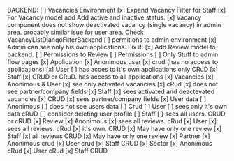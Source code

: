 

BACKEND:
    [ ] Vacancies Environment
        [x] Expand Vacancy Filter for Staff
        [x] For Vacancy model add Add active and inactive status.
        [x] Vacancy component does not show deactivated vacancy (single vacancy) in admin area.
            probably similar isue for user area. Check VacancyListDjangoFilterBackend
    [ ] permitions to admin environment
    [x] Admin can see only his own applications. Fix it.
    [x] Add Review model to backend.
        [ ] Permissions to Review
    [ ] Permissions
        [ ] Only Stuff to admin flow pages
        [x] Application
            [x] Anonimous user
                [x] crud (has no access to applications)
            [x] User 
                [ ] has acces to it's own applications only CRuD
            [x] Staff 
                [x] CRUD or CRuD. has access to all applications
        [x] Vacancies
            [x] Anonimous & User
                [x] see only activated vacancies
                [x] cRud
                [x] does not see partner/company fields
            [x] Staff
                [x] sees activated and deactevated vacancies
                [x] CRUD
                [x] sees partner/company fields
        [x] User data
            [ ] Anonimous
                [ ] does not see users data
                [ ] Crud 
            [ ] User
                [ ] sees only it's own data cRUD
                [ ] consider deleting user profile
            [ ] Staff 
                [ ] sees all users. CRUD or cRUD
        [x] Review
            [x] Anonimous
                [x] sees all reviews. cRud
            [x] User
                [x] sees all reviews. cRud
                [x] it's own. CRUD
                [x] May have only one review
            [x] Staff
                [x] all reviews CRUD
                [x] May have only one review
        [x] Partner
            [x] Anonimous crud
            [x] User crud
            [x] Staff CRUD
        [x] Sector
            [x] Anonimous cRud
            [x] User cRud
            [x] Staff CRUD